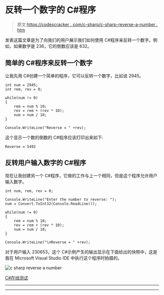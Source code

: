 # 反转一个数字的 C#程序

> 原文:[https://codescracker . com/c-sharp/c-sharp-reverse-a-number . htm](https://codescracker.com/c-sharp/c-sharp-reverse-a-number.htm)

发表这篇文章是为了向我们的用户展示我们如何使用 C#程序来反转一个数字。例如，如果数字是 236，它的倒数应该是 632。

## 简单的 C#程序来反转一个数字

让我先用 C#创建一个简单的程序，它可以反转一个数字，比如说 2945。

```
int num = 2945;
int rem, rev = 0;

while(num != 0)
{
    rem = num % 10;
    rev = rem + (rev * 10);
    num = num / 10;
}

Console.WriteLine("Reverse = " +rev);
```

这个显示一个数的倒数的 C#程序应该打印出来如下:

```
Reverse = 5492
```

## 反转用户输入数字的 C#程序

现在让我创建另一个 C#程序，它做的工作与上一个相同，但是这个程序允许用户输入数字。

```
int num, rem, rev = 0;

Console.WriteLine("Enter the number to reverse: ");
num = Convert.ToInt32(Console.ReadLine());

while(num != 0)
{
    rem = num % 10;
    rev = rem + (rev * 10);
    num = num / 10;
}

Console.WriteLine("\nReverse = " +rev);
```

对于用户输入 230653，这个 C#示例产生的输出显示在下面给出的快照中，这是我在 Microsoft Visual Studio IDE 中执行这个程序时拍摄的。

![c sharp reverse a number](../Images/423a665cd0429ad85a43e82a6477eb7c.png)

[C#在线测试](/exam/showtest.php?subid=11)

* * *

* * *